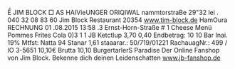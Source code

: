 Ể JIM BLOCK □ AS HAIVieUNGER ORIQIWAL nammtorstraBe 29"32 lei . 040 32 08 83 60 Jim Block Restaurant 20354 www.tim-block.de HamOura RECHNUNG 01 .08.2015 13:58 .3 Ernst-Horn-Straße # 1 Cheese Menü Pommes Frites Cola 0)3 1 1 JB Ketctlup 3,70 0,40 Endbetrag: 10 10 Bar Inai. 19% Mtfst: Natta 94 Stanar 1,61 staaarar.: 50/719/01221 RachauagNr.: 499 / IO 3-5651 10,10€ Brutta 10,10 BurgertarlerS Paradise Der Online Fanshop von Jim Block. Bekenne dich deinen Leidenschatten www.jb-fanshop.de